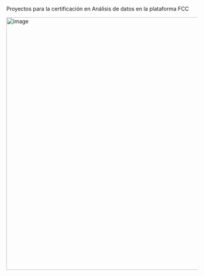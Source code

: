 
Proyectos para la certificación en Análisis de datos en la plataforma FCC

<img width="991" height="665" alt="image" src="https://github.com/user-attachments/assets/bc5f25cb-1ffb-40bb-8604-2917a2f62263" />

